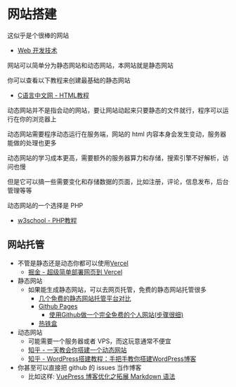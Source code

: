# 网站搭建

这似乎是个很棒的网站

- [Web 开发技术](https://developer.mozilla.org/zh-CN/docs/Web)

网站可以简单分为静态网站和动态网站，本网站就是静态网站

你可以查看以下教程来创建最基础的静态网站

- [C语言中文网 - HTML教程](http://c.biancheng.net/html/)

动态网站并不是指会动的网站，要让网站动起来只要静态的文件就行，程序可以运行在你的浏览器上

动态网站需要程序动态运行在服务端，网站的 html 内容本身会发生变动，服务器能做的处理也更多

动态网站的学习成本更高，需要额外的服务器算力和存储，搜索引擎不好解析，访问也慢

但是它可以搞一些需要变化和存储数据的页面，比如注册，评论，信息发布，后台管理等等

动态网站的一个选择是 PHP

- [w3school - PHP教程](https://www.w3school.com.cn/php/index.asp)

## 网站托管
- 不管是静态还是动态你都可以使用[Vercel](https://vercel.com/)
    - [掘金 - 超级简单部署网页到 Vercel](https://juejin.cn/post/7065115103720374302)
- 静态网站
    - 如果能生成静态网站，可以去网页托管，免费的静态网站托管很多
        - [几个免费的静态网站托管平台对比](https://www.xxyopen.com/2022/07/19/tools/pages_host.html)
        - [Github Pages](https://pages.github.com/)
            - [使用Github做一个完全免费的个人网站(步骤很细)](https://zhuanlan.zhihu.com/p/91652100)
        - [热铁盒](https://www.retiehe.com/)
- 动态网站
    - 可能需要一个服务器或者 VPS，而这玩意通常不便宜
    - [知乎 - 一天教会你搭建一个动态网站](https://zhuanlan.zhihu.com/p/366017111)
    - [知乎 - WordPress搭建教程：手把手教你搭建WordPress博客](https://zhuanlan.zhihu.com/p/37896471)
- 你甚至可以直接把 github 的 issues 当作博客
    - 比如这样: [VuePress 博客优化之拓展 Markdown 语法](https://github.com/mqyqingfeng/Blog/issues/251)
